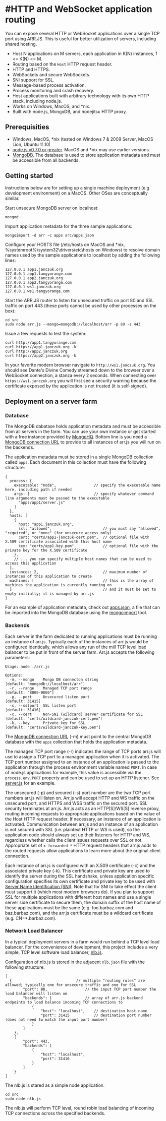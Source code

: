 #HTTP and WebSocket application routing
===

You can expose several HTTP or WebSocket applications over a single TCP port using ARR.JS. This is useful for better 
utilization of servers, including shared hosting. 

- Host N applications on M servers, each application in K(N) instances, 1 <= K(N) <= M.
- Routing based on the ```Host``` HTTP request header.
- HTTP and HTTPS.
- WebSockets and secure WebSockets.
- SNI support for SSL.
- Message-based process activation.
- Process monitoring and crash recovery. 
- Host applications built with arbitrary technology with its own HTTP stack, including node.js.
- Works on Windows, MacOS, and *nix. 
- Built with node.js, MongoDB, and nodejitsu HTTP proxy. 

## Prerequisities

- Windows, MacOS, *nix (tested on Windows 7 & 2008 Server, MacOS Lion, Ubuntu 11.10)
- [node.js v0.7.0 or greater](http://nodejs.org/dist/). MacOS and *nix may use earlier versions.
- [MongoDB](http://www.mongodb.org/downloads). The database is used to store application metadata and must be 
accessible from all backends. 

## Getting started

Instructions below are for setting up a single machine deployment (e.g. development environment) on a MacOS. 
Other OSes are conceptually similar. 

Start unsecure MongoDB server on localhost:

```
mongod
```

Import application metadata for the three sample applications:

```
mongoimport -d arr -c apps src/apps.json
```

Configure your HOSTS file (/etc/hosts on MacOS and *nix, %systemroot%\system32\drivers\etc\hosts on Windows) 
to resolve domain names used by the sample applications to localhost by adding the following lines:

```
127.0.0.1 app1.janczuk.org
127.0.0.1 app1.tangyorange.com
127.0.0.1 app2.janczuk.org
127.0.0.1 app2.tangyorange.com
127.0.0.1 ws1.janczuk.org
127.0.0.1 ws1.tangyorange.com
```

Start the ARR.JS router to listen for unsecured traffic on port 80 and SSL traffic on port 443 
(these ports cannot be used by other processes on the box):

```
cd src
sudo node arr.js --mongo=mongodb://localhost/arr -p 80 -s 443
```

Issue a few requests to test the system:

```
curl http://app1.tangyorange.com
curl https://app1.janczuk.org -k
curl http://app2.janczuk.org
curl https://app2.janczuk.org -k
```

In your favorite modern browser navigate to ```http://ws1.janczuk.org```. You should see Dante's Divine Comedy 
streamed down to the browser over a WebSocket connection, a stanza every 2 seconds. When connecting 
over ```https://ws1.janczuk.org``` you will first see a security warning because the certificate exposed by 
the application is not trusted (it is self-signed). 

## Deployment on a server farm

### Database

The MongoDB dabatase holds application metadata and must be accessible from all servers in the farm. 
You can use your own instance or get started with a free instance
provided by [MongoHQ](https://mongohq.com/home). Bottom line is you need a 
[MongoDB connection URL](http://www.mongodb.org/display/DOCS/Connections) to provide to 
all instances of arr.js you will run on the backends.

The application metadata must be stored in a single MongoDB collection called ```apps```. Each document in this collection 
must have the following structure:

```
{
  process: {
    executable: "node",                 // specify the executable name here, including path if needed
    args: [                             // specify whatever command line arguments must be passed to the executable
      "apps/app1/server.js"
    ]
  },
  hosts: [
    { 
      host: "app1.janczuk.org",
      ssl: "allowed",                       // you must say "allowed", "required", or "none" (for unsecure access only)
      cert: "certs/app1-janczuk-cert.pem",  // optional file with X.509 certificate associated with this host name
      key: "certs/app1-key.pem"             // optional file with the private key for the X.509 certificate
    },
    // ... you can specify multiple host names that can be used to access this application
  ],
  instances: 2,                             // maximum number of instances of this application to create
  machines: [                               // this is the array of machines the application is currently running on
  ]                                         // and it must be set to empty initially; it is managed by arr.js
}
```

For an example of application metadata, check out [apps.json](https://github.com/tjanczuk/arrjs/blob/master/src/apps.json), 
a file that can be imported into the MongoDB database using the 
[mongoimport](http://www.mongodb.org/display/DOCS/Import+Export+Tools#ImportExportTools-mongoimport) tool.

### Backends

Each server in the farm dedicated to running applications must be running an instance of arr.js. Typically each of 
the instances of arr.js would be configured identically, which allows any run of the mill TCP level load balancer
to be put in front of the server farm. Arr.js accepts the following parameters:

```
Usage: node ./arr.js

Options:
  -m, --mongo    Mongo DB connecton string                      [default: "mongodb://localhost/arr"]
  -r, --range    Managed TCP port range                         [default: "8000-9000"]
  -p, --port     Unsecured listen port                          [default: 31415]
  -s, --sslport  SSL listen port                                [default: 31416]
  -c, --cert     Non-SNI (wildcard) server certificate for SSL  [default: "certs/wildcard-janczuk-cert.pem"]
  -k, --key      Private key for SSL                            [default: "certs/wildcard-janczuk-key.pem"]
```

The [MongoDB connection URL](http://www.mongodb.org/display/DOCS/Connections) (-m) must point to the central MongoDB 
database with the ```apps``` collection that holds the application metadata. 

The managed TCP port range (-r) indicates the range of TCP ports arr.js will use to assign a TCP port to a
managed application when it is activated. The TCP port number assigned to an instance of an application is passed to the 
application through
the process environment variable named ```PORT```. In case of node.js applications for example, this value is accessible 
via the ```process.env.PORT``` property and can be used to set up an HTTP listener. 
See [server.js](https://github.com/tjanczuk/arrjs/blob/master/src/apps/app1/server.js) for an example. 

The unsecured (-p) and secured (-s) port number are the two TCP port numbers arr.js will listen on. Arr.js will 
accept HTTP and WS traffic on the unsecured port, and HTTPS and WSS traffic on the secured port. SSL security terminates 
at arr.js. Arr.js acts as an HTTP[S]/WS[S] reverse proxy, routing incoming requests to appropriate applications
based on the value of the Host HTTP request header. If necessary, an instance of an application is activated. 
Communication between arr.js and an instance of an application is not secured with SSL
(i.e. plaintext HTTP or WS is used), so the application code should always set up their listeners for HTTP and WS, 
regardless whether calls the client issues requests over SSL or not. Appropriate set of ```x-forwarded-*``` HTTP request
headers that arr.js adds to the routed requests allow applications to learn more about the original client connection. 

Each instance of arr.js is configured with an X.509 certificate (-c) and the associated private key (-k). This
certificate and private key are used to identify the server during the SSL handshake, unless application specific
configuration specifies its own certificate and private key to be used  with 
[Server Name Identification (SNI)](http://en.wikipedia.org/wiki/Server_Name_Indication). Note that for SNI to take effect
the client must support it (which most modern browsers do). If you plan to support SSL for multiple applications with 
different host names and use a single server side certificate to secure them, the domain suffix of the host name
of these applications must be the same (e.g. foo.barbaz.com and baz.barbaz.com), and the arr.js certificate must be a 
wildcard certificate (e.g. CN=*.barbaz.com). 

### Network Load Balancer

In a typical deployment servers in a farm would run behind a TCP level load balancer. For the convenience of 
development, this project includes a very simple, TCP level software load balancer, 
[nlb.js](https://github.com/tjanczuk/arrjs/blob/master/src/nlb.js). 

Configuration of nlb.js is stored in the adjacent ```nlb.json``` file with the following structure:

```
[
  {                             // multiple "routing rules" are allowed; typically one for unsecure traffic and one for SSL
		"port": 80,                 // the input TCP port number the load balancer will listen on
		"backends": [               // array of arr.js backend endpoints to load balance incoming TCP connections to
			{
				"host": "localhost",    // destination host name
				"port": 31415           // destination port number (does not need to match the input port number)
			}
		]
	},
	{
		"port": 443,
		"backends": [
			{
				"host": "localhost",
				"port": 31416
			}
		]
	}
]
```

The nlb.js is stared as a simple node application:

```
cd src
sudo node nlb.js
```

The nlb.js will perform TCP level, round robin load balancing of incoming TCP connections across the specified backends. 